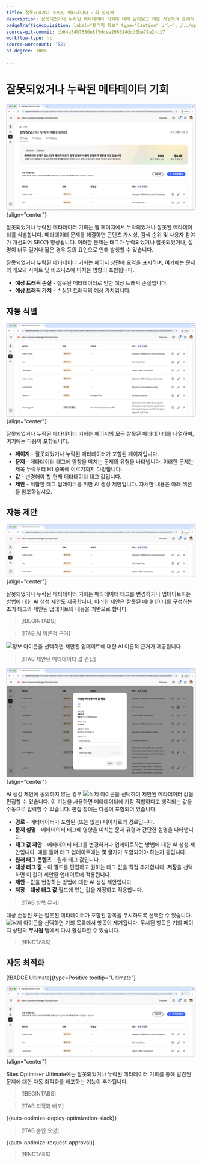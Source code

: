 ```yaml
---
title: 잘못되었거나 누락된 메타데이터 기회 설명서
description: 잘못되었거나 누락된 메타데이터 기회에 대해 알아보고 이를 사용하여 트래픽 확보를 개선하는 방법을 알아봅니다.
badgeTrafficAcquisition: label="트래픽 확보" type="Caution" url="../../opportunity-types/traffic-acquisition.md" tooltip="트래픽 확보"
source-git-commit: cb64a34b758de8f5dcea298014ddd0ba79a24c17
workflow-type: ht
source-wordcount: '521'
ht-degree: 100%

---
```



# 잘못되었거나 누락된 메타데이터 기회

![잘못되었거나 누락된 메타데이터 기회](./assets/missing-or-invalid-metadata/hero.png){align="center"}

잘못되었거나 누락된 메타데이터 기회는 웹 페이지에서 누락되었거나 잘못된 메타데이터를 식별합니다. 메타데이터 문제를 해결하면 콘텐츠 가시성, 검색 순위 및 사용자 참여가 개선되어 SEO가 향상됩니다. 이러한 문제는 태그가 누락되었거나 잘못되었거나, 설명이 너무 길거나 짧은 경우 등의 요인으로 인해 발생할 수 있습니다.

잘못되었거나 누락된 메타데이터 기회는 페이지 상단에 요약을 표시하며, 여기에는 문제의 개요와 사이트 및 비즈니스에 미치는 영향이 포함됩니다.

* **예상 트래픽 손실** - 잘못된 메타데이터로 인한 예상 트래픽 손실입니다.
* **예상 트래픽 가치** - 손실된 트래픽의 예상 가치입니다.

## 자동 식별

![잘못되었거나 누락된 메타데이터 자동 식별](./assets/missing-or-invalid-metadata/auto-identify.png){align="center"}

잘못되었거나 누락된 메타데이터 기회는 페이지의 모든 잘못된 메타데이터를 나열하며, 여기에는 다음이 포함됩니다.

* **페이지** - 잘못되었거나 누락된 메타데이터가 포함된 페이지입니다.
* **문제** - 메타데이터 태그에 영향을 미치는 문제의 유형을 나타냅니다. 이러한 문제는 제목 누락부터 H1 중복에 이르기까지 다양합니다.
* **값** - 변경해야 할 현재 메타데이터 태그 값입니다.
* **제안** - 적합한 태그 업데이트를 위한 AI 생성 제안입니다. 자세한 내용은 아래 섹션을 참조하십시오.

## 자동 제안

![잘못되었거나 누락된 메타데이터 자동 제안](./assets/missing-or-invalid-metadata/auto-suggest.png){align="center"}

잘못되었거나 누락된 메타데이터 기회는 메타데이터 태그를 변경하거나 업데이트하는 방법에 대한 AI 생성 제안도 제공합니다. 이러한 제안은 잘못된 메타데이터를 구성하는 초기 태그와 제안된 업데이트의 내용을 기반으로 합니다.

>[!BEGINTABS]

>[!TAB AI 이론적 근거]

![정보 아이콘](https://spectrum.adobe.com/static/icons/workflow_18/Smock_InfoOutline_18_N.svg)을 선택하면 제안된 업데이트에 대한 AI 이론적 근거가 제공됩니다.

>[!TAB  제안된 메타데이터 값 편집]

![제안된 잘못되었거나 누락된 메타데이터 편집](./assets/missing-or-invalid-metadata/edit-suggested-metadata-value.png){align="center"}

AI 생성 제안에 동의하지 않는 경우 ![삭제 아이콘](https://spectrum.adobe.com/static/icons/ui_18/CrossSize500.svg)을 선택하여 제안된 메타데이터 값을 편집할 수 있습니다. 이 기능을 사용하면 메타데이터에 가장 적합하다고 생각되는 값을 수동으로 입력할 수 있습니다. 편집 창에는 다음이 포함되어 있습니다.

* **경로** - 메타데이터가 포함된 (또는 없는) 페이지로의 경로입니다.
* **문제 설명** - 메타데이터 태그에 영향을 미치는 문제 유형과 간단한 설명을 나타냅니다.
* **태그 값 제안** - 메타데이터 태그를 변경하거나 업데이트하는 방법에 대한 AI 생성 제안입니다. 예를 들어 태그 업데이트에는 몇 글자가 포함되어야 하는지 등입니다.
* **원래 태그 콘텐츠** - 원래 태그 값입니다.
* **대상 태그 값** - 이 필드를 편집하고 원하는 태그 값을 직접 추가합니다. **저장**&#x200B;을 선택하면 이 값이 제안된 업데이트에 적용됩니다.
* **제안** - 값을 변경하는 방법에 대한 AI 생성 제안입니다.
* **저장** - **대상 태그 값** 필드에 있는 값을 저장하고 적용합니다.

>[!TAB 항목 무시]

대상 손상된 또는 잘못된 메타데이터가 포함된 항목을 무시하도록 선택할 수 있습니다. ![삭제 아이콘](https://spectrum.adobe.com/static/icons/ui_18/CrossSize500.svg)을 선택하면 기회 목록에서 항목이 제거됩니다. 무시된 항목은 기회 페이지 상단의 **무시됨** 탭에서 다시 활성화할 수 있습니다.

>[!ENDTABS]

## 자동 최적화

[!BADGE Ultimate]{type=Positive tooltip="Ultimate"}

![제안된 잘못되었거나 누락된 메타데이터 자동 최적화](./assets/missing-or-invalid-metadata/auto-optimize.png){align="center"}

Sites Optimizer Ultimate에는 잘못되었거나 누락된 메타데이터 기회를 통해 발견된 문제에 대한 자동 최적화를 배포하는 기능이 추가됩니다. <!--- TBD-need more in-depth and opportunity specific information here. What does the auto-optimization do?-->

>[!BEGINTABS]

>[!TAB 최적화 배포]

{{auto-optimize-deploy-optimization-slack}}

>[!TAB 승인 요청]

{{auto-optimize-request-approval}}

>[!ENDTABS]
